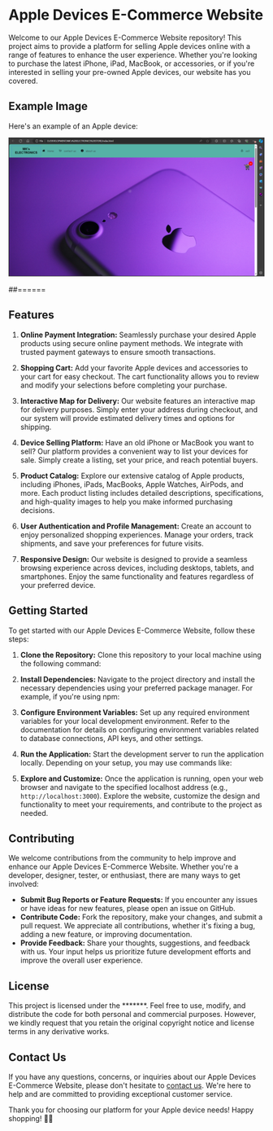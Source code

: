 # Apple Devices E-Commerce Website

Welcome to our Apple Devices E-Commerce Website repository! This project aims to provide a platform for selling Apple devices online with a range of features to enhance the user experience. Whether you're looking to purchase the latest iPhone, iPad, MacBook, or accessories, or if you're interested in selling your pre-owned Apple devices, our website has you covered.
## Example Image

Here's an example of an Apple device:

![iPhone](https://github.com/ItzCharityy/MKelectronics/blob/main/MK's%20ELECTRONICS%20STORE/Home.png)

##======

## Features

1. **Online Payment Integration:** Seamlessly purchase your desired Apple products using secure online payment methods. We integrate with trusted payment gateways to ensure smooth transactions.

2. **Shopping Cart:** Add your favorite Apple devices and accessories to your cart for easy checkout. The cart functionality allows you to review and modify your selections before completing your purchase.

3. **Interactive Map for Delivery:** Our website features an interactive map for delivery purposes. Simply enter your address during checkout, and our system will provide estimated delivery times and options for shipping.

4. **Device Selling Platform:** Have an old iPhone or MacBook you want to sell? Our platform provides a convenient way to list your devices for sale. Simply create a listing, set your price, and reach potential buyers.

5. **Product Catalog:** Explore our extensive catalog of Apple products, including iPhones, iPads, MacBooks, Apple Watches, AirPods, and more. Each product listing includes detailed descriptions, specifications, and high-quality images to help you make informed purchasing decisions.

6. **User Authentication and Profile Management:** Create an account to enjoy personalized shopping experiences. Manage your orders, track shipments, and save your preferences for future visits.

7. **Responsive Design:** Our website is designed to provide a seamless browsing experience across devices, including desktops, tablets, and smartphones. Enjoy the same functionality and features regardless of your preferred device.

## Getting Started

To get started with our Apple Devices E-Commerce Website, follow these steps:

1. **Clone the Repository:** Clone this repository to your local machine using the following command:

2. **Install Dependencies:** Navigate to the project directory and install the necessary dependencies using your preferred package manager. For example, if you're using npm:

3. **Configure Environment Variables:** Set up any required environment variables for your local development environment. Refer to the documentation for details on configuring environment variables related to database connections, API keys, and other settings.

4. **Run the Application:** Start the development server to run the application locally. Depending on your setup, you may use commands like:

5. **Explore and Customize:** Once the application is running, open your web browser and navigate to the specified localhost address (e.g., `http://localhost:3000`). Explore the website, customize the design and functionality to meet your requirements, and contribute to the project as needed.

## Contributing

We welcome contributions from the community to help improve and enhance our Apple Devices E-Commerce Website. Whether you're a developer, designer, tester, or enthusiast, there are many ways to get involved:

- **Submit Bug Reports or Feature Requests:** If you encounter any issues or have ideas for new features, please open an issue on GitHub.
- **Contribute Code:** Fork the repository, make your changes, and submit a pull request. We appreciate all contributions, whether it's fixing a bug, adding a new feature, or improving documentation.
- **Provide Feedback:** Share your thoughts, suggestions, and feedback with us. Your input helps us prioritize future development efforts and improve the overall user experience.


## License

This project is licensed under the *******. Feel free to use, modify, and distribute the code for both personal and commercial purposes. However, we kindly request that you retain the original copyright notice and license terms in any derivative works.

## Contact Us

If you have any questions, concerns, or inquiries about our Apple Devices E-Commerce Website, please don't hesitate to [contact us](itzcharityyy@gmail.com). We're here to help and are committed to providing exceptional customer service.

Thank you for choosing our platform for your Apple device needs! Happy shopping! 🍎🛒
